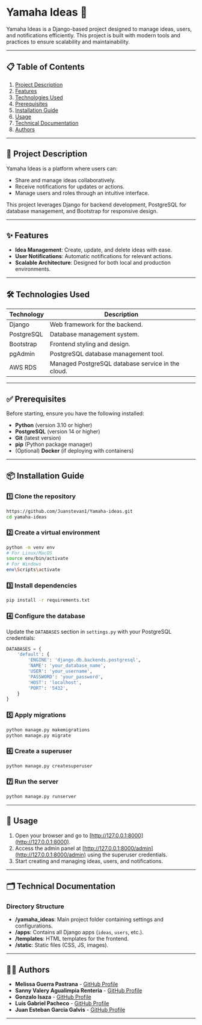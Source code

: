 # Yamaha Ideas 🚀

Yamaha Ideas is a Django-based project designed to manage ideas, users, and notifications efficiently. This project is built with modern tools and practices to ensure scalability and maintainability.

---

## 📋 Table of Contents

1. [Project Description](#-project-description)
2. [Features](#-features)
3. [Technologies Used](#-technologies-used)
4. [Prerequisites](#-prerequisites)
5. [Installation Guide](#-installation-guide)
6. [Usage](#-usage)
7. [Technical Documentation](#-technical-documentation)
8. [Authors](#-authors)

---

## 📖 Project Description

Yamaha Ideas is a platform where users can:
- Share and manage ideas collaboratively.
- Receive notifications for updates or actions.
- Manage users and roles through an intuitive interface.

This project leverages Django for backend development, PostgreSQL for database management, and Bootstrap for responsive design.

---

## ✨ Features

- **Idea Management**: Create, update, and delete ideas with ease.
- **User Notifications**: Automatic notifications for relevant actions.
- **Scalable Architecture**: Designed for both local and production environments.

---

## 🛠 Technologies Used

| Technology    | Description                  |
|---------------|------------------------------|
| Django        | Web framework for the backend. |
| PostgreSQL    | Database management system.  |
| Bootstrap     | Frontend styling and design. |
| pgAdmin       | PostgreSQL database management tool. |
| AWS RDS       | Managed PostgreSQL database service in the cloud.|

---

## ✅ Prerequisites

Before starting, ensure you have the following installed:

- **Python** (version 3.10 or higher)
- **PostgreSQL** (version 14 or higher)
- **Git** (latest version)
- **pip** (Python package manager)
- (Optional) **Docker** (if deploying with containers)

---

## 📦 Installation Guide

### 1️⃣ Clone the repository
```bash
https://github.com/Juanstevan1/Yamaha-ideas.git
cd yamaha-ideas
```

### 2️⃣ Create a virtual environment
```bash
python -m venv env
# For Linux/MacOS
source env/bin/activate
# For Windows
env\Scripts\activate
```

### 3️⃣ Install dependencies
```bash
pip install -r requirements.txt
```

### 4️⃣ Configure the database
Update the `DATABASES` section in `settings.py` with your PostgreSQL credentials:
```python
DATABASES = {
    'default': {
        'ENGINE': 'django.db.backends.postgresql',
        'NAME': 'your_database_name',
        'USER': 'your_username',
        'PASSWORD': 'your_password',
        'HOST': 'localhost',
        'PORT': '5432',
    }
}
```

### 5️⃣ Apply migrations
```bash
python manage.py makemigrations
python manage.py migrate
```

### 6️⃣ Create a superuser
```bash
python manage.py createsuperuser
```

### 7️⃣ Run the server
```bash
python manage.py runserver
```

---

## 🚀 Usage

1. Open your browser and go to [http://127.0.0.1:8000](http://127.0.0.1:8000).
2. Access the admin panel at [http://127.0.0.1:8000/admin](http://127.0.0.1:8000/admin) using the superuser credentials.
3. Start creating and managing ideas, users, and notifications.

---

## 🗂 Technical Documentation

### Directory Structure

- **/yamaha_ideas**: Main project folder containing settings and configurations.
- **/apps**: Contains all Django apps (`ideas`, `users`, etc.).
- **/templates**: HTML templates for the frontend.
- **/static**: Static files (CSS, JS, images).

---

## 👩‍💻 Authors

- **Melissa Guerra Pastrana** - [GitHub Profile](https://github.com/your-profile)
- **Sanny Valery Agualimpia Renteria** - [GitHub Profile](https://github.com/sanvalar)
- **Gonzalo Isaza** - [GitHub Profile](https://github.com/chaloisaza)
- **Luis Gabriel Pacheco** - [GitHub Profile](https://github.com/collaborator-profile)
- **Juan Esteban Garcia Galvis** - [GitHub Profile](https://github.com/Juanstevan1)

---

